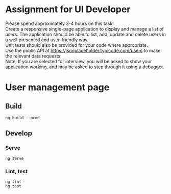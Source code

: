 # Assignment for UI Developer

Please spend approximately 3-4 hours on this task.  
Create a responsive single-page application to display and manage a list of users. The application should be able to list, add, update and delete users in a well presented and user-friendly way.  
Unit tests should also be provided for your code where appropriate.  
Use the public API at https://jsonplaceholder.typicode.com/users to make the relevant data requests.  
Note: If you are selected for interview, you will be asked to show your application working, and may be asked to step through it using a debugger.  

#  User management page

## Build

```
ng build --prod
```

## Develop

### Serve

```
ng serve
```

### Lint, test

```
ng lint
ng test
```
